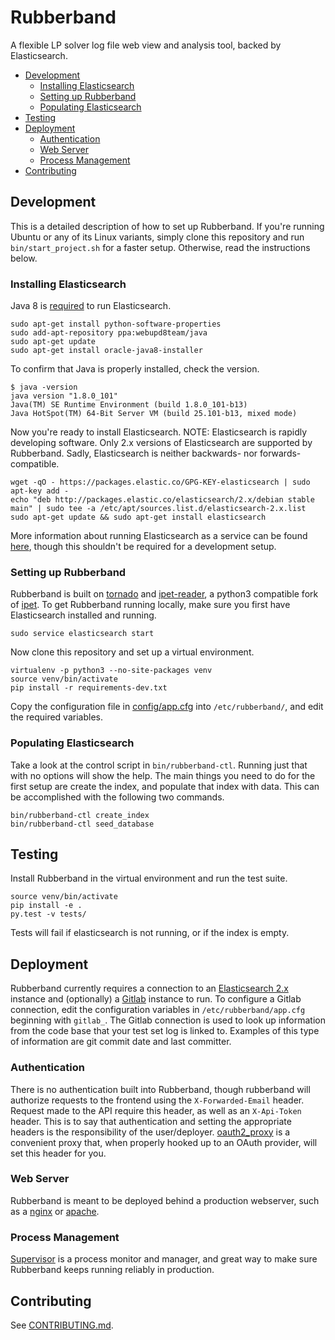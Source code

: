 # Rubberband

A flexible LP solver log file web view and analysis tool, backed by Elasticsearch.

- [Development](#Development)
  - [Installing Elasticsearch](#Installing-Elasticsearch)
  - [Setting up Rubberband](#Setting-up-Rubberband)
  - [Populating Elasticsearch](#Populating-Elasticsearch)
- [Testing](#Testing)
- [Deployment](#Deployment)
  - [Authentication](#Authentication)
  - [Web Server](#Web-Server)
  - [Process Management](#Process-Management)
- [Contributing](#Contributing)

## Development

This is a detailed description of how to set up Rubberband. If you're running Ubuntu or any of its Linux variants, simply clone this repository and run `bin/start_project.sh` for a faster setup. Otherwise, read the instructions below.

### Installing Elasticsearch

Java 8 is [required](https://www.elastic.co/guide/en/elasticsearch/reference/2.4/setup.html#jvm-version) to run Elasticsearch.
```
sudo apt-get install python-software-properties
sudo add-apt-repository ppa:webupd8team/java
sudo apt-get update
sudo apt-get install oracle-java8-installer
```

To confirm that Java is properly installed, check the version.
```
$ java -version
java version "1.8.0_101"
Java(TM) SE Runtime Environment (build 1.8.0_101-b13)
Java HotSpot(TM) 64-Bit Server VM (build 25.101-b13, mixed mode)
```

Now you're ready to install Elasticsearch. NOTE: Elasticsearch is rapidly developing software. Only 2.x versions of Elasticsearch are supported by Rubberband. Sadly, Elasticsearch is neither backwards- nor forwards-compatible.

```
wget -qO - https://packages.elastic.co/GPG-KEY-elasticsearch | sudo apt-key add -
echo "deb http://packages.elastic.co/elasticsearch/2.x/debian stable main" | sudo tee -a /etc/apt/sources.list.d/elasticsearch-2.x.list
sudo apt-get update && sudo apt-get install elasticsearch
```

More information about running Elasticsearch as a service can be found [here](https://www.elastic.co/guide/en/elasticsearch/reference/2.4/setup-repositories.html), though this shouldn't be required for a development setup.

### Setting up Rubberband

Rubberband is built on [tornado](http://www.tornadoweb.org/en/stable/) and [ipet-reader](https://github.com/xmunoz/ipet-reader), a python3 compatible fork of [ipet](https://git.zib.de/integer/ipet). To get Rubberband running locally, make sure you first have Elasticsearch installed and running.

```
sudo service elasticsearch start
```

Now clone this repository and set up a virtual environment.

```
virtualenv -p python3 --no-site-packages venv
source venv/bin/activate
pip install -r requirements-dev.txt
```

Copy the configuration file in [config/app.cfg](config/app.cfg) into `/etc/rubberband/`, and edit the required variables.

### Populating Elasticsearch

Take a look at the control script in `bin/rubberband-ctl`. Running just that with no options will show the help. The main things you need to do for the first setup are create the index, and populate that index with data. This can be accomplished with the following two commands.

```
bin/rubberband-ctl create_index
bin/rubberband-ctl seed_database
```

## Testing

Install Rubberband in the virtual environment and run the test suite.

```
source venv/bin/activate
pip install -e .
py.test -v tests/
```

Tests will fail if elasticsearch is not running, or if the index is empty.

## Deployment

Rubberband currently requires a connection to an [Elasticsearch 2.x](https://www.elastic.co/guide/en/elasticsearch/reference/2.4/index.html) instance and (optionally) a [Gitlab](https://about.gitlab.com/) instance to run. To configure a Gitlab connection, edit the configuration variables in `/etc/rubberband/app.cfg` beginning with `gitlab_`. The Gitlab connection is used to look up information from the code base that your test set log is linked to. Examples of this type of information are git commit date and last committer.

### Authentication

There is no authentication built into Rubberband, though rubberband will authorize requests to the frontend using the `X-Forwarded-Email` header. Request made to the API require this header, as well as an `X-Api-Token` header. This is to say that authentication and setting the appropriate headers is the responsibility of the user/deployer. [oauth2_proxy](https://github.com/bitly/oauth2_proxy) is a convenient proxy that, when properly hooked up to an OAuth provider, will set this header for you.

### Web Server

Rubberband is meant to be deployed behind a production webserver, such as a [nginx](https://www.nginx.com/) or [apache](https://httpd.apache.org/).

### Process Management

[Supervisor](http://supervisord.org/) is a process monitor and manager, and great way to make sure Rubberband keeps running reliably in production.

## Contributing

See [CONTRIBUTING.md](CONTRIBUTING.md).
